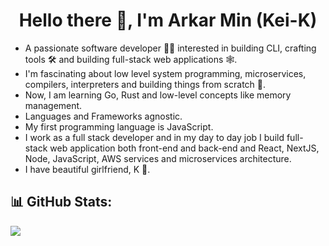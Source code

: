 <h1 align="center">
  Hello there 👋, I'm Arkar Min (Kei-K)
</h1>

- A passionate software developer 🧑‍💻 interested in building CLI, crafting tools 🛠️ and building full-stack web applications 🕸️.
- I'm fascinating about low level system programming, microservices, compilers, interpreters and building things from scratch 🚀.
- Now, I am learning Go, Rust and low-level concepts like memory management.
- Languages and Frameworks agnostic.
- My first programming language is JavaScript.
- I work as a full stack developer and in my day to day job I build full-stack web application both front-end and back-end and React, NextJS, Node, JavaScript, AWS services and microservices architecture.
- I have beautiful girlfriend, K 💙.

## 📊 GitHub Stats:
![](https://github-readme-stats.vercel.app/api/top-langs/?username=Kei-K23&theme=dark&hide_border=false&include_all_commits=false&count_private=false&layout=compact)
